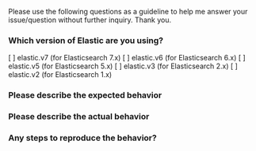 Please use the following questions as a guideline to help me answer
your issue/question without further inquiry. Thank you.

### Which version of Elastic are you using?

[ ] elastic.v7 (for Elasticsearch 7.x)
[ ] elastic.v6 (for Elasticsearch 6.x)
[ ] elastic.v5 (for Elasticsearch 5.x)
[ ] elastic.v3 (for Elasticsearch 2.x)
[ ] elastic.v2 (for Elasticsearch 1.x)

### Please describe the expected behavior


### Please describe the actual behavior


### Any steps to reproduce the behavior?

